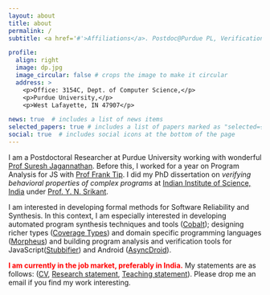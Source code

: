 ```yaml
---
layout: about
title: about
permalink: /
subtitle: <a href='#'>Affiliations</a>. Postdoc@Purdue PL, Verification, Synthesis.

profile:
  align: right
  image: dp.jpg
  image_circular: false # crops the image to make it circular
  address: >
    <p>Office: 3154C, Dept. of Computer Science,</p>
    <p>Purdue University,</p>
    <p>West Lafayette, IN 47907</p>

news: true  # includes a list of news items
selected_papers: true # includes a list of papers marked as "selected={true}"
social: true  # includes social icons at the bottom of the page
---
```


I am a Postdoctoral Researcher at Purdue University working with wonderful [Prof Suresh Jagannathan](https://www.cs.purdue.edu/homes/suresh/). Before this, I worked for a year on Program Analysis for JS with [Prof Frank Tip](http://www.franktip.org/). I did my PhD dissertation on _verifying behavioral properties of complex programs_ at [Indian Institute of Science, India](https://www.csa.iisc.ac.in/) under [Prof. Y. N. Srikant](https://drona.csa.iisc.ac.in/~srikant/).
  
I am interested in developing formal methods for Software Reliability and Synthesis. In this context, I am especially interested in
developing automated program synthesis techniques and tools ([Cobalt]()); designing richer types ([Coverage Types]()) and domain specific programming languages ([Morpheus]()) and building program analysis and verification tools for JavaScript([Stubbifier]()) and Android ([AsyncDroid]()).

<!-- 
I am interested in developing techniques and tools to help developers build reliable, secure and efficient Software. In this context, I am especially interested in building program analysis and verification tools, designing programming languages, and developing automated program synthesis techniques for programs with effects, dynamic features and asynchronous semantics.

Recently, I have worked on developing a component-based program synthesis tool (**Cobalt**) to synthesize 
correct programs using effectful libraries. Previously, I have worked on designing a domain-specific language (**Morpheus**) with support for rich refinement types to reason about the correctness of effectful Parser Combinator programs. Before that, I also developed static and dynamic program analysis techniques for Android (**AsyncDroid**) and Javascript programs (**Stubbifier**).   -->

<!-- <span style="color:red"> **I am currently in the job market, preferably in India.** </span> -->
<font color='red'>**I am currently in the job market, preferably in India.**</font>
 My statements are as follows: ([CV](assets/pdf/ashish_cv.pdf), [Research statement](assets/pdf/research.pdf), [Teaching statement](assets/pdf/teaching.pdf)).
 Please drop me an email if you find my work interesting. 